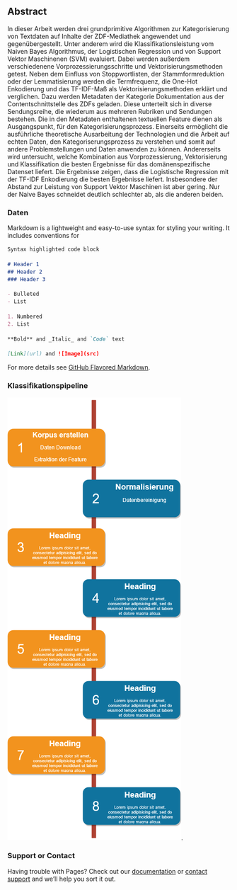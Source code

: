 ## Abstract

In dieser Arbeit werden drei grundprimitive Algorithmen zur Kategorisierung von Textdaten auf Inhalte der ZDF-Mediathek angewendet und gegenübergestellt. Unter anderem wird die Klassifikationsleistung vom Naiven Bayes Algorithmus, der Logistischen Regression und von Support Vektor Maschinenen (SVM) evaluiert. Dabei werden außerdem verschiedenene Vorprozessierungsschritte und Vektorisierungsmethoden getest. Neben dem Einfluss von Stoppwortlisten, der Stammformreduktion oder der Lemmatisierung werden die Termfrequenz, die One-Hot Enkodierung und das TF-IDF-Maß als Vektorisierungsmethoden erklärt und verglichen. Dazu werden Metadaten der Kategorie Dokumentation aus der Contentschnittstelle des ZDFs geladen. Diese unterteilt sich in diverse Sendungsreihe, die wiederum aus mehreren Rubriken und Sendungen bestehen. Die in den Metadaten enthaltenen textuellen Feature dienen als Ausgangspunkt, für den Kategorisierungsprozess.
Einerseits ermöglicht die ausführliche theoretische Ausarbeitung der Technologien und die Arbeit auf echten Daten, den Kategoriserungsprozess zu verstehen und somit auf andere Problemstellungen und Daten anwenden zu können. Andererseits wird untersucht, welche Kombination aus Vorprozessierung, Vektorisierung und Klassifikation die besten Ergebnisse für das domänenspezifische Datenset liefert.
Die Ergebnisse zeigen, dass die Logistische Regression mit der TF-IDF Enkodierung die besten Ergebnisse liefert. Insbesondere der Abstand zur Leistung von Support Vektor Maschinen ist aber gering. Nur der Naive Bayes schneidet deutlich schlechter ab, als die anderen beiden.

### Daten

Markdown is a lightweight and easy-to-use syntax for styling your writing. It includes conventions for

```markdown
Syntax highlighted code block

# Header 1
## Header 2
### Header 3

- Bulleted
- List

1. Numbered
2. List

**Bold** and _Italic_ and `Code` text

[Link](url) and ![Image](src)
```

For more details see [GitHub Flavored Markdown](https://guides.github.com/features/mastering-markdown/).

### Klassifikationspipeline

![Diagramm](https://github.com/PandasGoBamboo/Masterarbeit/blob/gh-pages/Untitled%20Diagram.png).

### Support or Contact

Having trouble with Pages? Check out our [documentation](https://docs.github.com/categories/github-pages-basics/) or [contact support](https://github.com/contact) and we’ll help you sort it out.
